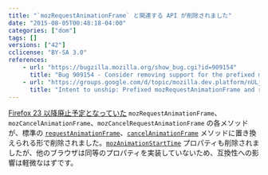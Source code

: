 ```yaml
---
title: "`mozRequestAnimationFrame` と関連する API が削除されました"
date: "2015-08-05T00:48:18-04:00"
categories: ["dom"]
tags: []
versions: ["42"]
cclicense: "BY-SA 3.0"
references:
    - url: "https://bugzilla.mozilla.org/show_bug.cgi?id=909154"
      title: "Bug 909154 - Consider removing support for the prefixed mozRequestAnimationFrame"
    - url: "https://groups.google.com/d/topic/mozilla.dev.platform/nULjUn_Zg1w/discussion"
      title: "Intent to unship: Prefixed mozRequestAnimationFrame and related APIs (mozAnimationStartTime, mozCancelAnimationFrame)"
---
```

[Firefox 23 以降廃止予定となっていた](https://www.fxsitecompat.com/ja/docs/2013/requestanimationframe-and-cancelanimationframe-have-been-unprefixed/) `mozRequestAnimationFrame`、`mozCancelAnimationFrame`、`mozCancelRequestAnimationFrame` の各メソッドが、標準の [`requestAnimationFrame`](https://developer.mozilla.org/ja/docs/Web/API/Window/requestAnimationFrame)、[`cancelAnimationFrame`](https://developer.mozilla.org/ja/docs/Web/API/Window/cancelAnimationFrame) メソッドに置き換えられる形で削除されました。[`mozAnimationStartTime`](https://developer.mozilla.org/ja/docs/Web/API/Window/mozAnimationStartTime) プロパティも削除されましたが、他のブラウザは同等のプロパティを実装していないため、互換性への影響は軽微なはずです。
